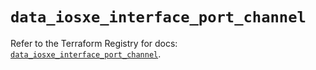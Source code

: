 # `data_iosxe_interface_port_channel`

Refer to the Terraform Registry for docs: [`data_iosxe_interface_port_channel`](https://registry.terraform.io/providers/ciscodevnet/iosxe/0.9.3/docs/data-sources/interface_port_channel).
